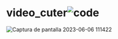 # video_cuter![code](https://github.com/SalvadorDante/video_cuter/assets/86443711/b1e7388e-37aa-4555-937b-fe96b034b0d1) 

![Captura de pantalla 2023-06-06 111422](https://github.com/SalvadorDante/video_cuter/assets/86443711/fd5361ad-7425-4af4-a201-57f928c6b95b)


